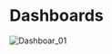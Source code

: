 # Dashboards
![Dashboar_01]([images/logo.png](https://github.com/OhmAB/Dashboards/blob/main/Screenshot%202025-09-13%20121937.png))


